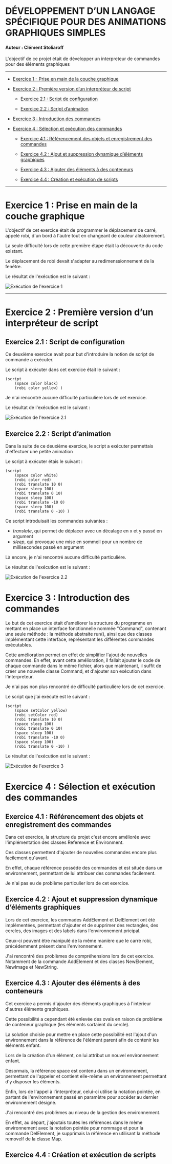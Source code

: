 # DÉVELOPPEMENT D’UN LANGAGE SPÉCIFIQUE POUR DES ANIMATIONS GRAPHIQUES SIMPLES

#### Auteur : Clément Stoliaroff

L'objectif de ce projet était de développer un interpreteur de commandes pour des éléments graphiques

--------

* [Exercice 1 - Prise en main de la couche graphique](#exercice-1--prise-en-main-de-la-couche-graphique)

* [Exercice 2 : Première version d’un interpréteur de script](#exercice-2--Première-version-dun-interpréteur-de-script)

  * [Exercice 2.1 : Script de configuration](#exercice-21--script-de-configuration)
  
  * [Exercice 2.2 : Script d’animation](#exercice-22--script-danimation)

* [Exercice 3 : Introduction des commandes](#exercice-3--introduction-des-commandes)

* [Exercice 4 : Sélection et exécution des commandes](#exercice-4--sélection-et-exécution-des-commandes)

	* [Exercice 4.1 : Référencement des objets et enregistrement des commandes](#exercice-41--référencement-des-objets-et-enregistrement-des-commandes)
	
	* [Exercice 4.2 :  Ajout et suppression dynamique d’éléments graphiques](#exercice-42--ajout-et-suppression-dynamique-déléments-graphiques)

	* [Exercice 4.3 : Ajouter des éléments à des conteneurs](#exercice-43--ajouter-des-éléments-à-des-conteneurs)
	
	* [Exercice 4.4 : Création et exécution de scripts](#exercice-44--création-et-exécution-de-scripts)
----------------

# Exercice 1 : Prise en main de la couche graphique

L'objectif de cet exercice était de programmer le déplacement de carré, appelé robi, d'un bord à l'autre tout en changeant de couleur aléatoirement.

La seule difficulté lors de cette première étape était la découverte du code existant.

Le déplacement de robi devait s'adapter au redimenssionnement de la fenêtre.

Le résultat de l'exécution est le suivant :

![Exécution de l'exercice 1](/exercice_1.gif)

----------------

# Exercice 2 : Première version d’un interpréteur de script

## Exercice 2.1 : Script de configuration

Ce deuxième exercice avait pour but d'introduire la notion de script de commande a exécuter.

Le script à exécuter dans cet exercice était le suivant :

```
(script
	(space color black)
	(robi color yellow) )
```

Je n'ai rencontré aucune difficulté particulière lors de cet exercice.

Le résultat de l'exécution est le suivant :

![Exécution de l'exercice 2.1](/exercice_2_1.PNG)

## Exercice 2.2 : Script d’animation

Dans la suite de ce deuxième exercice, le script a exécuter permettais d'effectuer une petite animation

Le script à exécuter étais le suivant :

```
(script
	(space color white)
	(robi color red)
	(robi translate 10 0)
	(space sleep 100)
	(robi translate 0 10)
	(space sleep 100)
	(robi translate -10 0)
	(space sleep 100)
	(robi translate 0 -10) )
```

Ce script introduisait les commandes suivantes :

* *translate*, qui permet de déplacer avec un décalage en x et y passé en argument
* *sleep*, qui provoque une mise en sommeil pour un nombre de millisecondes passé en argument

Là encore, je n'ai rencontré aucune difficulté particulière.

Le résultat de l'exécution est le suivant :

![Exécution de l'exercice 2.2](/exercice_2_2.gif)

# Exercice 3 : Introduction des commandes

Le but de cet exercice était d'améliorer la structure du programme en mettant en place un interface fonctionnelle nommée "Command", contenant une seule méthode : la méthode abstraite run(), ainsi que des classes implémentant cette interface, représentant les différentes commandes exécutables.

Cette amélioration permet en effet de simplifier l'ajout de nouvelles commandes. En effet, avant cette amélioration, il fallait ajouter le code de chaque commande dans le même fichier, alors que maintenant, il suffit de créer une nouvelle classe Command, et d'ajouter son exécution dans l'interpreteur.

Je n'ai pas non plus rencontré de difficulté particulière lors de cet exercice.

Le script que j'ai exécuté est le suivant :

```
(script
	(space setColor yellow)
	(robi setColor red)
	(robi translate 10 0)
	(space sleep 100)
	(robi translate 0 10)
	(space sleep 100)
	(robi translate -10 0)
	(space sleep 100)
	(robi translate 0 -10) )
```

Le résultat de l'exécution est le suivant :

![Exécution de l'exercice 3](/exercice_3.gif)

# Exercice 4 : Sélection et exécution des commandes

## Exercice 4.1 : Référencement des objets et enregistrement des commandes

Dans cet exercice, la structure du projet c'est encore améliorée avec l'implémentation des classes Reference et Environment.

Ces classes permettent d'ajouter de nouvelles commandes encore plus facilement qu'avant.

En effet, chaque référence possède des commandes et est située dans un environnement, permettant de lui attribuer des commandes facilement.

Je n'ai pas eu de problème particulier lors de cet exercice.

## Exercice 4.2 : Ajout et suppression dynamique d’éléments graphiques

Lors de cet exercice, les commades AddElement et DelElement ont été implémentées, permettant d'ajouter et de supprimer des rectangles, des cercles, des images et des labels dans l'environnement pricipal.

Ceux-ci peuvent être manipulé de la même manière que le carré robi, précédemment présent dans l'environnement.

J'ai rencontré des problèmes de compréhensions lors de cet exercice. Notamment de la commande AddElement et des classes NewElement, NewImage et NewString.

## Exercice 4.3 : Ajouter des éléments à des conteneurs

Cet exercice a permis d'ajouter des éléments graphiques à l'intérieur d'autres éléments graphiques.


Cette possibilité a cependant été enlevée des ovals en raison de problème de conteneur graphique (les éléments sortaient du cercle).

La solution choisie pour mettre en place cette possibilité est l'ajout d'un environnement dans la référence de l'élément parent afin de contenir les éléments enfant.

Lors de la création d'un élément, on lui attribut un nouvel environnement enfant.

Désormais, la référence space est contenu dans un environnement, permettant de l'appeler et contient elle-même un environnement permettant d'y disposer les éléments.

Enfin, lors de l'appel à l'interpréteur, celui-ci utilise la notation pointée, en partant de l'environnement passé en paramètre pour accéder au dernier environnement désigné.

J'ai rencontré des problèmes au niveau de la gestion des environnement.

En effet, au départ, j'ajoutais toutes les références dans le même environnement avec la notation pointée pour nommage et pour la commande DelElement, je supprimais la référence en utilisant la méthode removeIf de la classe Map.

## Exercice 4.4 : Création et exécution de scripts

